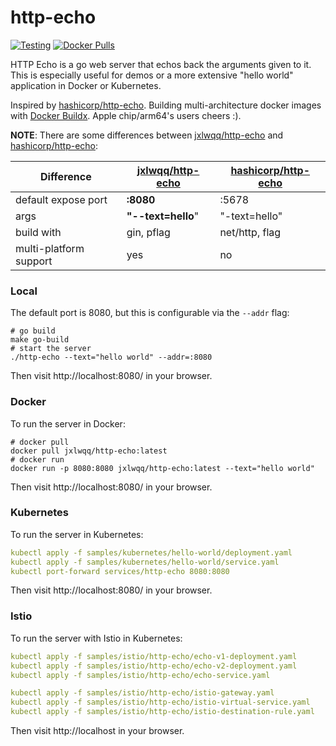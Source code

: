 # http-echo

[![Testing](https://github.com/jxlwqq/http-echo/actions/workflows/testing.yml/badge.svg)](https://github.com/jxlwqq/http-echo/actions/workflows/testing.yml) 
[![Docker Pulls](https://img.shields.io/docker/pulls/jxlwqq/http-echo)](https://hub.docker.com/r/jxlwqq/http-echo)

HTTP Echo is a go web server that echos back the arguments given to it. This is especially useful for demos or a more extensive "hello world" application in Docker or Kubernetes.

Inspired by [hashicorp/http-echo](https://github.com/hashicorp/http-echo). Building multi-architecture docker images with [Docker Buildx](https://docs.docker.com/buildx/working-with-buildx/). Apple chip/arm64's users cheers :).

**NOTE**: There are some differences between [jxlwqq/http-echo](https://github.com/jxlwqq/http-echo) and [hashicorp/http-echo](https://github.com/hashicorp/http-echo):

| Difference |  [jxlwqq/http-echo](https://github.com/jxlwqq/http-echo) |  [hashicorp/http-echo](https://github.com/hashicorp/http-echo)|
|---|---|---|
| default expose port | **:8080** | :5678 |
| args | **"--text=hello**" | "-text=hello" |
| build with | gin, pflag | net/http, flag |
| multi-platform support | yes | no |

### Local
The default port is 8080, but this is configurable via the `--addr` flag:

```shell
# go build
make go-build
# start the server
./http-echo --text="hello world" --addr=:8080
```

Then visit http://localhost:8080/ in your browser.

### Docker

To run the server in Docker:

```shell
# docker pull
docker pull jxlwqq/http-echo:latest
# docker run
docker run -p 8080:8080 jxlwqq/http-echo:latest --text="hello world"
```

Then visit http://localhost:8080/ in your browser.

### Kubernetes

To run the server in Kubernetes:

```yaml
kubectl apply -f samples/kubernetes/hello-world/deployment.yaml
kubectl apply -f samples/kubernetes/hello-world/service.yaml
kubectl port-forward services/http-echo 8080:8080
```

Then visit http://localhost:8080/ in your browser.


### Istio

To run the server with Istio in Kubernetes:

```yaml
kubectl apply -f samples/istio/http-echo/echo-v1-deployment.yaml
kubectl apply -f samples/istio/http-echo/echo-v2-deployment.yaml
kubectl apply -f samples/istio/http-echo/echo-service.yaml

kubectl apply -f samples/istio/http-echo/istio-gateway.yaml
kubectl apply -f samples/istio/http-echo/istio-virtual-service.yaml
kubectl apply -f samples/istio/http-echo/istio-destination-rule.yaml
```

Then visit http://localhost in your browser.
